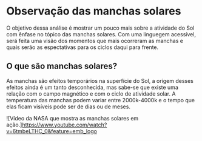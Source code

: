 # Observação das manchas solares
O objetivo dessa análise é mostrar um pouco mais sobre a atividade do Sol com ênfase no tópico das manchas solares. Com uma linguegem acessível, será feita uma visão dos momentos que mais ocorreram as manchas e quais serão as espectativas para os ciclos daqui para frente. 

## O que são manchas solares?
As manchas são efeitos temporários na superfície do Sol, a origem desses efeitos ainda é um tanto desconhecida, mas sabe-se que existe uma relação com o campo magnético e com o ciclo de atividade solar. A temperatura das manchas podem variar entre 2000k-4000k e o tempo que elas ficam visíveis pode ser de dias ou de meses.

![Vídeo da NASA que mostra as manchas solares em ação.]https://www.youtube.com/watch?v=6tmbeLTHC_0&feature=emb_logo
